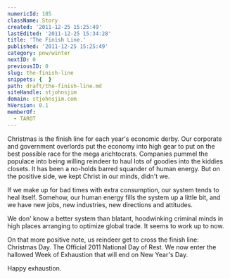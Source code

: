 ```yaml
---
numericId: 185
className: Story
created: '2011-12-25 15:25:49'
lastEdited: '2011-12-25 15:34:28'
title: 'The Finish Line.'
published: '2011-12-25 15:25:49'
category: pnw/winter
nextID: 0
previousID: 0
slug: the-finish-line
snippets: {  }
path: draft/the-finish-line.md
siteHandle: stjohnsjim
domain: stjohnsjim.com
hVersion: 0.1
memberOf:
  - TAROT
---
```

Christmas is the finish line for each year's economic derby. Our corporate and government overlords put the economy into high gear to put on the best possible race for the mega arichtocrats. Companies pummel the populace into being willing reindeer to haul lots of goodies into the kiddies closets. It has been a no-holds barred squander of human energy. But on the positive side, we kept Christ in our minds, didn't we.

If we make up for bad times with extra consumption, our system tends to heal itself. Somehow, our human energy fills the system up a little bit, and we have new jobs, new industries, new directions and attitudes.

We don' know a better system than blatant, hoodwinking criminal minds in high places arranging to optimize global trade. It seems to work up to now.

On that more positive note, us reindeer get to cross the finish line: Christmas Day. The Official 2011 National Day of Rest. We now enter the hallowed Week of Exhaustion that will end on New Year's Day.

Happy exhaustion.
